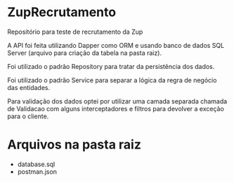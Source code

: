 # ZupRecrutamento
Repositório para teste de recrutamento da Zup

A API foi feita utilizando Dapper como ORM e usando banco de dados SQL Server (arquivo para criação da tabela na pasta raiz).

Foi utilizado o padrão Repository para tratar da persistência dos dados.

Foi utilizado o padrão Service para separar a lógica da regra de negócio das entidades.

Para validação dos dados optei por utilizar uma camada separada chamada de Validacao com alguns interceptadores e filtros para devolver a exceção para o cliente.

# Arquivos na pasta raiz
- database.sql
- postman.json
